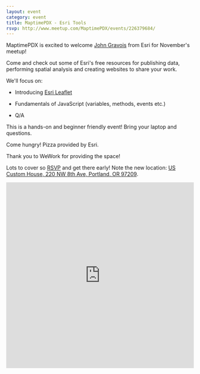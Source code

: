 ```yaml
---
layout: event
category: event
title: MaptimePDX - Esri Tools
rsvp: http://www.meetup.com/MaptimePDX/events/226379684/
---
```


MaptimePDX is excited to welcome [John Gravois](https://twitter.com/geogangster) from Esri for November's meetup!

Come and check out some of Esri's free resources for publishing data, performing spatial analysis and creating websites to share your work.

We'll focus on:

- Introducing [Esri Leaflet](http://esri.github.io/esri-leaflet/)

- Fundamentals of JavaScript (variables, methods, events etc.)

- Q/A

This is a hands-on and beginner friendly event! Bring your laptop and questions.

Come hungry! Pizza provided by Esri.

Thank you to WeWork for providing the space!


Lots to cover so [RSVP](http://www.meetup.com/MaptimePDX/events/226379684/) and get there early! Note the new location:
[US Custom House, 220 NW 8th Ave, Portland, OR 97209](https://a.tiles.mapbox.com/v4/manny.o1m3pg2k/page.html?access_token=pk.eyJ1IjoibWFubnkiLCJhIjoiMzBCNHFQUSJ9.VQQ9ZSW7viFT1yLhLiWLSA#17/45.52477/-122.67821).

<iframe width='100%' height='500px' frameBorder='0' src='https://a.tiles.mapbox.com/v4/manny.o1m3pg2k/attribution,zoompan,zoomwheel,geocoder,share.html?access_token=pk.eyJ1IjoibWFubnkiLCJhIjoiMzBCNHFQUSJ9.VQQ9ZSW7viFT1yLhLiWLSA'></iframe>
